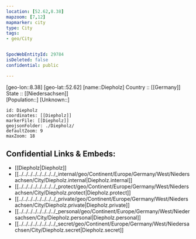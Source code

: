 ```yaml
---
location: [52.62,8.38] 
mapzoom: [7,12] 
mapmarker: city 
type: City
tags:
- geo/City


SpocWebEntityId: 29784
isDeleted: false
confidential: public

---
```

[geo-lon::8.38] 
[geo-lat::52.62] 
[name::Diepholz] 
Country :: [[Germany]]  
State :: [[Niedersachsen]]  
[Population::] 
[Unknown::] 


```leaflet
id: Diepholz
coordinates: [[Diepholz]] 
markerFile: [[Diepholz]] 
geojsonFolder: ./Diepholz/
defaultZoom: 9 
maxZoom: 18
```


## Confidential Links & Embeds: 
- [[Diepholz|Diepholz]]  
- [[../../../../../../../../_internal/geo/Continent/Europe/Germany/West/Niedersachsen/City/Diepholz.internal|Diepholz.internal]] 
- [[../../../../../../../../_protect/geo/Continent/Europe/Germany/West/Niedersachsen/City/Diepholz.protect|Diepholz.protect]] 
- [[../../../../../../../../_private/geo/Continent/Europe/Germany/West/Niedersachsen/City/Diepholz.private|Diepholz.private]] 
- [[../../../../../../../../_personal/geo/Continent/Europe/Germany/West/Niedersachsen/City/Diepholz.personal|Diepholz.personal]] 
- [[../../../../../../../../_secret/geo/Continent/Europe/Germany/West/Niedersachsen/City/Diepholz.secret|Diepholz.secret]] 
